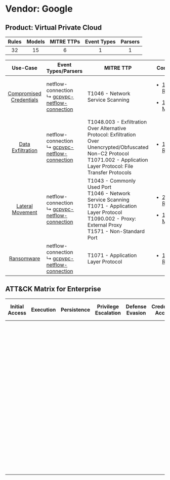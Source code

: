 Vendor: Google
==============
Product: Virtual Private Cloud
------------------------------
| Rules | Models | MITRE TTPs | Event Types | Parsers |
|:-----:|:------:|:----------:|:-----------:|:-------:|
|  32   |   15   |     6      |      1      |    1    |

|                                  Use-Case                                  | Event Types/Parsers                                                                                           | MITRE TTP                                                                                                                                                                           | Content                                                                                                                         |
|:--------------------------------------------------------------------------:| ------------------------------------------------------------------------------------------------------------- | ----------------------------------------------------------------------------------------------------------------------------------------------------------------------------------- | ------------------------------------------------------------------------------------------------------------------------------- |
| [Compromised Credentials](../../../UseCases/uc_compromised_credentials.md) |  netflow-connection<br> ↳ [gcpvpc-netflow-connection](Parsers/parserContent_gcpvpc-netflow-connection.md)<br> | T1046 - Network Service Scanning<br>                                                                                                                                                | [<ul><li>1 Rules</li></ul><ul><li>1 Models</li></ul>](Rules_Models/r_m_google_virtual_private_cloud_Compromised_Credentials.md) |
|       [Data Exfiltration](../../../UseCases/uc_data_exfiltration.md)       |  netflow-connection<br> ↳ [gcpvpc-netflow-connection](Parsers/parserContent_gcpvpc-netflow-connection.md)<br> | T1048.003 - Exfiltration Over Alternative Protocol: Exfiltration Over Unencrypted/Obfuscated Non-C2 Protocol<br>T1071.002 - Application Layer Protocol: File Transfer Protocols<br> | [<ul><li>1 Rules</li></ul>](Rules_Models/r_m_google_virtual_private_cloud_Data_Exfiltration.md)                                 |
|        [Lateral Movement](../../../UseCases/uc_lateral_movement.md)        |  netflow-connection<br> ↳ [gcpvpc-netflow-connection](Parsers/parserContent_gcpvpc-netflow-connection.md)<br> | T1043 - Commonly Used Port<br>T1046 - Network Service Scanning<br>T1071 - Application Layer Protocol<br>T1090.002 - Proxy: External Proxy<br>T1571 - Non-Standard Port<br>          | [<ul><li>29 Rules</li></ul><ul><li>15 Models</li></ul>](Rules_Models/r_m_google_virtual_private_cloud_Lateral_Movement.md)      |
|              [Ransomware](../../../UseCases/uc_ransomware.md)              |  netflow-connection<br> ↳ [gcpvpc-netflow-connection](Parsers/parserContent_gcpvpc-netflow-connection.md)<br> | T1071 - Application Layer Protocol<br>                                                                                                                                              | [<ul><li>1 Rules</li></ul>](Rules_Models/r_m_google_virtual_private_cloud_Ransomware.md)                                        |

ATT&CK Matrix for Enterprise
----------------------------
| Initial Access | Execution | Persistence | Privilege Escalation | Defense Evasion | Credential Access | Discovery                                                                     | Lateral Movement | Collection | Command and Control                                                                                                                                                                                                                                                                                                                                                                                                                                                              | Exfiltration                                                                                                                                                                                                                                         | Impact |
| -------------- | --------- | ----------- | -------------------- | --------------- | ----------------- | ----------------------------------------------------------------------------- | ---------------- | ---------- | -------------------------------------------------------------------------------------------------------------------------------------------------------------------------------------------------------------------------------------------------------------------------------------------------------------------------------------------------------------------------------------------------------------------------------------------------------------------------------- | ---------------------------------------------------------------------------------------------------------------------------------------------------------------------------------------------------------------------------------------------------- | ------ |
|                |           |             |                      |                 |                   | [Network Service Scanning](https://attack.mitre.org/techniques/T1046)<br><br> |                  |            | [Non-Standard Port](https://attack.mitre.org/techniques/T1571)<br><br>[Commonly Used Port](https://attack.mitre.org/techniques/T1043)<br><br>[Application Layer Protocol: File Transfer Protocols](https://attack.mitre.org/techniques/T1071/002)<br><br>[Proxy: External Proxy](https://attack.mitre.org/techniques/T1090/002)<br><br>[Application Layer Protocol](https://attack.mitre.org/techniques/T1071)<br><br>[Proxy](https://attack.mitre.org/techniques/T1090)<br><br> | [Exfiltration Over Alternative Protocol](https://attack.mitre.org/techniques/T1048)<br><br>[Exfiltration Over Alternative Protocol: Exfiltration Over Unencrypted/Obfuscated Non-C2 Protocol](https://attack.mitre.org/techniques/T1048/003)<br><br> |        |